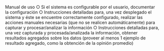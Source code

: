 Manual de uso
○ Si el sistema es configurable por el usuario, documentar la configuración
○ Instrucciones detalladas para, una vez desplegado el sistema y éste se
encuentre correctamente configurado, realizar las acciones manuales
necesarias (que no se realicen automáticamente) para capturar y
procesar/analizar la información
○ Instrucciones detalladas para, una vez capturada y procesada/analizada la
información, obtener resultados agregados sobre los datos (proveer al menos
1 ejemplo de resultado agregado, como la obtención de la opinión promedio)